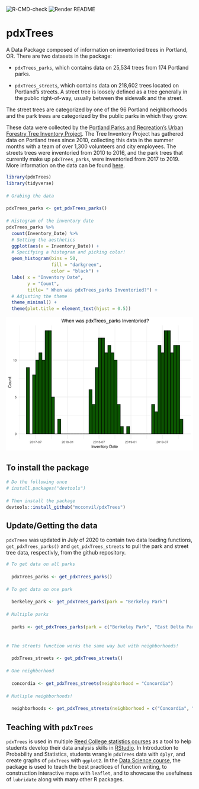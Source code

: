 
![R-CMD-check](https://github.com/mcconvil/pdxTrees/workflows/R-CMD-check/badge.svg)
![Render
README](https://github.com/mcconvil/pdxTrees/workflows/Render%20README/badge.svg)

# pdxTrees

A Data Package composed of information on inventoried trees in Portland,
OR. There are two datasets in the package:

  - `pdxTrees_parks`, which contains data on 25,534 trees from 174
    Portland parks.

  - `pdxTrees_streets`, which contains data on 218,602 trees located on
    Portland’s streets. A street tree is loosely defined as a tree
    generally in the public right-of-way, usually between the sidewalk
    and the street.

The street trees are categorized by one of the 96 Portland neighborhoods
and the park trees are categorized by the public parks in which they
grow.

These data were collected by the [Portland Parks and Recreation’s Urban
Forestry Tree Inventory
Project](https://www.portlandoregon.gov/parks/53181). The Tree Inventory
Project has gathered data on Portland trees since 2010, collecting this
data in the summer months with a team of over 1,300 volunteers and city
employees. The streets trees were inventoried from 2010 to 2016, and the
park trees that currently make up `pdxTrees_parks`, were inventoried
from 2017 to 2019. More information on the data can be found
[here](https://www.portlandoregon.gov/parks/article/501565).

``` r
library(pdxTrees)
library(tidyverse)

# Grabing the data 

pdxTrees_parks <- get_pdxTrees_parks()

# Histogram of the inventory date 
pdxTrees_parks %>%   
  count(Inventory_Date) %>%  
  # Setting the aesthetics
  ggplot(aes(x = Inventory_Date)) +   
  # Specifying a histogram and picking color! 
  geom_histogram(bins = 50,               
                 fill = "darkgreen", 
                 color = "black") + 
  labs( x = "Inventory Date", 
        y = "Count", 
        title= " When was pdxTrees_parks Inventoried?") + 
  # Adjusting the theme 
  theme_minimal() + 
  theme(plot.title = element_text(hjust = 0.5))
```

![](README_files/figure-gfm/unnamed-chunk-2-1.png)<!-- -->

## To install the package

``` r
# Do the following once
# install.packages("devtools")

# Then install the package
devtools::install_github("mcconvil/pdxTrees")
```

## Update/Getting the data

`pdxTrees` was updated in July of 2020 to contain two data loading
functions, `get_pdxTrees_parks()` and `get_pdxTrees_streets` to pull the
park and street tree data, respectivly, from the github repository.

``` r
# To get data on all parks 

  pdxTrees_parks <- get_pdxTrees_parks()

# To get data on one park 

  berkeley_park <- get_pdxTrees_parks(park = "Berkeley Park")

# Multiple parks 

  parks <- get_pdxTrees_parks(park = c("Berkeley Park", "East Delta Park"))


# The streets function works the same way but with neighborhoods! 

  pdxTrees_streets <- get_pdxTrees_streets()

# One neighborhood 
  
  concordia <- get_pdxTrees_streets(neighborhood = "Concordia")
  
# Mutliple neighborhoods! 
  
  neighborhoods <- get_pdxTrees_streets(neighborhood = c("Concordia", "Eastmoreland", "Sunnyside"))
```

## Teaching with `pdxTrees`

`pdxTrees` is used in multiple [Reed College statistics
courses](https://www.reed.edu/math/courses.html) as a tool to help
students develop their data analysis skills in
[RStudio](https://rstudio.com/). In Introduction to Probability and
Statistics, students wrangle `pdxTrees` data with `dplyr`, and create
graphs of `pdxTrees` with `ggplot2`. In the [Data Science
course](https://github.com/Reed-Statistics/math241s20), the package is
used to teach the best practices of function writing, to construction
interactive maps with `leaflet`, and to showcase the usefulness of
`lubridate` along with many other R packages.
